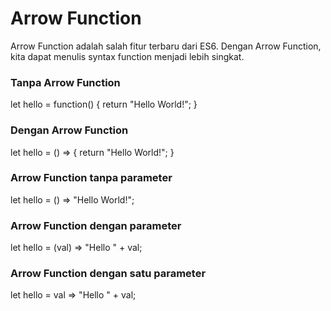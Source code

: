
# Arrow Function

Arrow Function adalah salah fitur terbaru dari ES6. 
Dengan Arrow Function, kita dapat menulis syntax function menjadi lebih singkat.

### Tanpa Arrow Function

let hello = function() {
  return "Hello World!";
}

### Dengan Arrow Function

let hello = () => {
  return "Hello World!";
}

### Arrow Function tanpa parameter

let hello = () => "Hello World!";

### Arrow Function dengan parameter

let hello = (val) => "Hello " + val;

### Arrow Function dengan satu parameter

let hello = val => "Hello " + val;